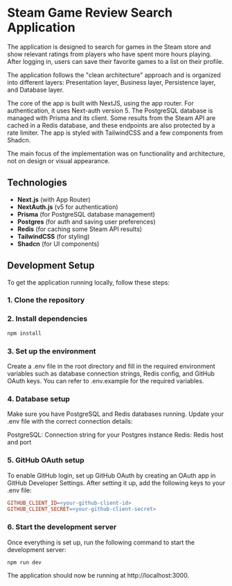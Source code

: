 # Steam Game Review Search Application

The application is designed to search for games in the Steam store and show relevant ratings from players who have spent more hours playing. After logging in, users can save their favorite games to a list on their profile.

The application follows the "clean architecture" approach and is organized into different layers: Presentation layer, Business layer, Persistence layer, and Database layer.

The core of the app is built with NextJS, using the app router. For authentication, it uses Next-auth version 5. The PostgreSQL database is managed with Prisma and its client. Some results from the Steam API are cached in a Redis database, and these endpoints are also protected by a rate limiter. The app is styled with TailwindCSS and a few components from Shadcn.

The main focus of the implementation was on functionality and architecture, not on design or visual appearance.

## Technologies

- **Next.js** (with App Router)
- **NextAuth.js** (v5 for authentication)
- **Prisma** (for PostgreSQL database management)
- **Postgres** (for auth and saving user preferences)
- **Redis** (for caching some Steam API results)
- **TailwindCSS** (for styling)
- **Shadcn** (for UI components)

## Development Setup

To get the application running locally, follow these steps:

### 1. Clone the repository

### 2. Install dependencies

```bash
npm install
```

### 3. Set up the environment

Create a .env file in the root directory and fill in the required environment variables such as database connection strings, Redis config, and GitHub OAuth keys. You can refer to .env.example for the required variables.

### 4. Database setup

Make sure you have PostgreSQL and Redis databases running. Update your .env file with the correct connection details:

PostgreSQL: Connection string for your Postgres instance
Redis: Redis host and port

### 5. GitHub OAuth setup

To enable GitHub login, set up GitHub OAuth by creating an OAuth app in GitHub Developer Settings. After setting it up, add the following keys to your .env file:

```makefile
GITHUB_CLIENT_ID=<your-github-client-id>
GITHUB_CLIENT_SECRET=<your-github-client-secret>
```

### 6. Start the development server

Once everything is set up, run the following command to start the development server:

```bash
npm run dev
```

The application should now be running at http://localhost:3000.
